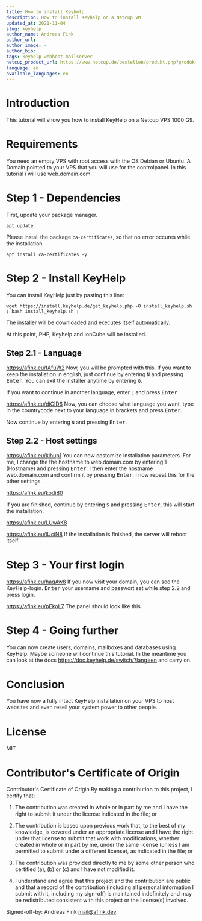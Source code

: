 ```yaml
---
title: How to install Keyhelp
description: How to install Keyhelp on a Netcup VM
updated_at: 2021-11-04
slug: keyhelp
author_name: Andreas Fink
author_url: -
author_image: -
author_bio: 
tags: keyhelp webhost mailserver 
netcup_product_url: https://www.netcup.de/bestellen/produkt.php?produkt=2554
language: en
available_languages: en
---
```


# Introduction
This tutorial will show you how to install KeyHelp on a Netcup VPS 1000 G9.

# Requirements
You need an empty VPS with root access with the OS Debian or Ubuntu.
A Domain pointed to your VPS that you will use for the controlpanel. In this tutorial i will use web.domain.com.

# Step 1 - Dependencies
First, update your package manager.

```
apt update
```

Please install the package `ca-certificates`, so that no error occures while the installation.

```
apt install ca-certificates -y
```

# Step 2 - Install KeyHelp
You can install KeyHelp just by pasting this line:
```
wget https://install.keyhelp.de/get_keyhelp.php -O install_keyhelp.sh ; bash install_keyhelp.sh ;
```

The installer will be downloaded and executes itself automatically.

At this point, PHP, Keyhelp and IonCube will be installed.

## Step 2.1 - Language
https://afink.eu/tAfuW2
Now, you will be prompted with this. If you want to keep the installation in english, just continue by entering `N` and pressing <kbd>Enter</kbd>. You can exit the installer anytime by entering `Q`.

If you want to continue in another language, enter `L` and press <kbd>Enter</kbd>

https://afink.eu/diCID6
Now, you can choose what language you want, type in the countrycode next to your language in brackets and press <kbd>Enter</kbd>.

Now continue by entering `N` and pressing <kbd>Enter</kbd>.

## Step 2.2 - Host settings
https://afink.eu/kihup1
You can now costomize installation parameters. For me, I change the the hostname to web.domain.com by entering 1 (Hostname) and pressing <kbd>Enter</kbd>. I then enter the hostname web.domain.com and confirm it by pressing <kbd>Enter</kbd>. I now repeat this for the other settings.

https://afink.eu/kodiB0

If you are finished, continue by entering `S` and pressing <kbd>Enter</kbd>, this will start the installation.

https://afink.eu/LUwAK8

https://afink.eu/lUciN8
If the installation is finished, the server will reboot itself.


# Step 3 - Your first login
https://afink.eu/haqAw8
If you now visit your domain, you can see the KeyHelp-login. <kbd>Enter</kbd> your username and passwort set while step 2.2 and press login.


https://afink.eu/pEkoL7
The panel should look like this.

# Step 4 - Going further
You can now create users, domains, mailboxes and databases using KeyHelp. Maybe someone will continue this tutorial. In the meantime you can look at the docs https://doc.keyhelp.de/switch/?lang=en and carry on.

# Conclusion
You have now a fully intact KeyHelp installation on your VPS to host websites and even resell your system power to other people.

# License
MIT

# Contributor's Certificate of Origin
Contributor's Certificate of Origin By making a contribution to this project, I certify that:

 1) The contribution was created in whole or in part by me and I have the right to submit it under the license indicated in the file; or

 2) The contribution is based upon previous work that, to the best of my knowledge, is covered under an appropriate license and I have the right under that license to submit that work with modifications, whether created in whole or in part by me, under the same license (unless I am permitted to submit under a different license), as indicated in the file; or

 3) The contribution was provided directly to me by some other person who certified (a), (b) or (c) and I have not modified it.

 4) I understand and agree that this project and the contribution are public and that a record of the contribution (including all personal information I submit with it, including my sign-off) is maintained indefinitely and may be redistributed consistent with this project or the license(s) involved.

Signed-off-by: Andreas Fink mail@afink.dev
